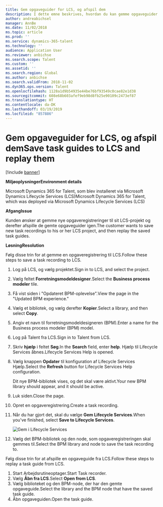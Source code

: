 ```yaml
---
title: Gem opgaveguider for LCS, og afspil dem
description: I dette emne beskrives, hvordan du kan gemme opgaveguider til Microsoft Dynamics Lifecycle Services (LCS) og derefter afspille dem igen.
author: andreabichsel
manager: AnnBe
ms.date: 11/02/2018
ms.topic: article
ms.prod: ''
ms.service: dynamics-365-talent
ms.technology: ''
audience: Application User
ms.reviewer: anbichse
ms.search.scope: Talent
ms.custom: ''
ms.assetid: ''
ms.search.region: Global
ms.author: anbichse
ms.search.validFrom: 2018-11-02
ms.dyn365.ops.version: Talent
ms.openlocfilehash: 1128a1d9b54935e44be76bf93549c0cae82e1d38
ms.sourcegitcommit: 608e68b603afef9eb98d8fb25e90109c2473ef87
ms.translationtype: HT
ms.contentlocale: da-DK
ms.lasthandoff: 03/19/2019
ms.locfileid: "857886"
---
```

# <a name="save-task-guides-to-lcs-and-replay-them"></a><span data-ttu-id="e1862-103">Gem opgaveguider for LCS, og afspil dem</span><span class="sxs-lookup"><span data-stu-id="e1862-103">Save task guides to LCS and replay them</span></span>

[!include [banner](includes/banner.md)]

<span data-ttu-id="e1862-104">**Miljøoplysninger**</span><span class="sxs-lookup"><span data-stu-id="e1862-104">**Environment details**</span></span> 

<span data-ttu-id="e1862-105">Microsoft Dynamics 365 for Talent, som blev installeret via Microsoft Dynamics Lifecycle Services (LCS)</span><span class="sxs-lookup"><span data-stu-id="e1862-105">Microsoft Dynamics 365 for Talent, which was deployed via Microsoft Dynamics Lifecycle Services (LCS)</span></span>

<span data-ttu-id="e1862-106">**Afgang**</span><span class="sxs-lookup"><span data-stu-id="e1862-106">**Issue**</span></span>

<span data-ttu-id="e1862-107">Kunden ønsker at gemme nye opgaveregistreringer til sit LCS-projekt og derefter afspille de gemte opgaveguider igen.</span><span class="sxs-lookup"><span data-stu-id="e1862-107">The customer wants to save new task recordings to his or her LCS project, and then replay the saved task guides.</span></span>

<span data-ttu-id="e1862-108">**Løsning**</span><span class="sxs-lookup"><span data-stu-id="e1862-108">**Resolution**</span></span>

<span data-ttu-id="e1862-109">Følg disse trin for at gemme en opgaveregistrering til LCS.</span><span class="sxs-lookup"><span data-stu-id="e1862-109">Follow these steps to save a task recording to LCS.</span></span>

1. <span data-ttu-id="e1862-110">Log på LCS, og vælg projektet.</span><span class="sxs-lookup"><span data-stu-id="e1862-110">Sign in to LCS, and select the project.</span></span>
2. <span data-ttu-id="e1862-111">Vælg feltet **Forretningsmodeldesigner**.</span><span class="sxs-lookup"><span data-stu-id="e1862-111">Select the **Business process modeler** tile.</span></span>
3. <span data-ttu-id="e1862-112">Få vist siden i "Opdateret BPM-oplevelse".</span><span class="sxs-lookup"><span data-stu-id="e1862-112">View the page in the "Updated BPM experience."</span></span>
4. <span data-ttu-id="e1862-113">Vælg et bibliotek, og vælg derefter **Kopier**.</span><span class="sxs-lookup"><span data-stu-id="e1862-113">Select a library, and then select **Copy**.</span></span>
5. <span data-ttu-id="e1862-114">Angiv et navn til forretningsmodeldesigneren (BPM).</span><span class="sxs-lookup"><span data-stu-id="e1862-114">Enter a name for the Business process modeler (BPM) model.</span></span>
6. <span data-ttu-id="e1862-115">Log på Talent fra LCS.</span><span class="sxs-lookup"><span data-stu-id="e1862-115">Sign in to Talent from LCS.</span></span>
7. <span data-ttu-id="e1862-116">Skriv **hjælp** i feltet **Søg**.</span><span class="sxs-lookup"><span data-stu-id="e1862-116">In the **Search** field, enter **help**.</span></span> <span data-ttu-id="e1862-117">Hjælp til Lifecycle Services åbnes.</span><span class="sxs-lookup"><span data-stu-id="e1862-117">Lifecycle Services Help is opened.</span></span>
8. <span data-ttu-id="e1862-118">Vælg knappen **Opdater** til konfiguration af Lifecycle Services Hjælp.</span><span class="sxs-lookup"><span data-stu-id="e1862-118">Select the **Refresh** button for Lifecycle Services Help configuration.</span></span>

    <span data-ttu-id="e1862-119">Dit nye BPM-bibliotek vises, og det skal være aktivt.</span><span class="sxs-lookup"><span data-stu-id="e1862-119">Your new BPM library should appear, and it should be active.</span></span>

9. <span data-ttu-id="e1862-120">Luk siden.</span><span class="sxs-lookup"><span data-stu-id="e1862-120">Close the page.</span></span>
10. <span data-ttu-id="e1862-121">Opret en opgaveregistrering.</span><span class="sxs-lookup"><span data-stu-id="e1862-121">Create a task recording.</span></span>
11. <span data-ttu-id="e1862-122">Når du har gjort det, skal du vælge **Gem Lifecycle Services**.</span><span class="sxs-lookup"><span data-stu-id="e1862-122">When you've finished, select **Save to Lifecycle Services**.</span></span>

    ![Gem i Lifecycle Services](media/task-guides.png)

12. <span data-ttu-id="e1862-124">Vælg det BPM-bibliotek og den node, som opgaveregistreringen skal gemmes til.</span><span class="sxs-lookup"><span data-stu-id="e1862-124">Select the BPM library and node to save the task recording to.</span></span>

<span data-ttu-id="e1862-125">Følg disse trin for at afspille en opgaveguide fra LCS.</span><span class="sxs-lookup"><span data-stu-id="e1862-125">Follow these steps to replay a task guide from LCS.</span></span>

1. <span data-ttu-id="e1862-126">Start Arbejdsrutineoptager.</span><span class="sxs-lookup"><span data-stu-id="e1862-126">Start Task recorder.</span></span>
2. <span data-ttu-id="e1862-127">Vælg **Åbn fra LCS**.</span><span class="sxs-lookup"><span data-stu-id="e1862-127">Select **Open from LCS**.</span></span>
3. <span data-ttu-id="e1862-128">Vælg biblioteket og den BPM-node, der har den gemte opgaveguide.</span><span class="sxs-lookup"><span data-stu-id="e1862-128">Select the library and the BPM node that have the saved task guide.</span></span>
4. <span data-ttu-id="e1862-129">Åbn opgaveguiden.</span><span class="sxs-lookup"><span data-stu-id="e1862-129">Open the task guide.</span></span>
